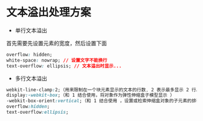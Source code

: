 # 文本溢出处理方案

* 单行文本溢出

首先需要先设置元素的宽度，然后设置下面
```css
overflow: hidden;
white-space: nowrap; // 设置文字不能换行
text-overflow: ellipsis; // 文本溢出时显示...
```

* 多行文本溢出
  
```css
webkit-line-clamp:2;（用来限制在一个块元素显示的文本的行数, 2 表示最多显示 2 行。 为了实现该效果，它需要组合其他的WebKit属性）
display:-webkit-box;（和 1 结合使用，将对象作为弹性伸缩盒子模型显示 ）
-webkit-box-orient:vertical;（和 1 结合使用 ，设置或检索伸缩盒对象的子元素的排列方式 ）
overflow:hidden;
text-overflow:ellipsis;
```
